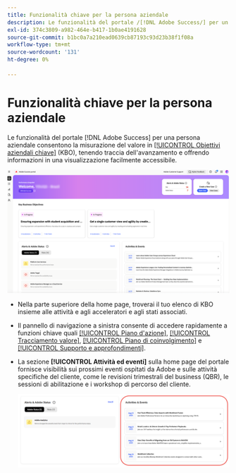 ```yaml
---
title: Funzionalità chiave per la persona aziendale
description: Le funzionalità del portale /[!DNL Adobe Success/] per un utente tipo aziendale consentono la misurazione del valore tra gli obiettivi aziendali chiave, tenendo traccia dell'avanzamento e offrendo informazioni in una visualizzazione facilmente accessibile.
exl-id: 374c3809-a982-464e-b417-1b0ae4191628
source-git-commit: b1bc0a7a210ead0639cb87193c93d23b38f1f08a
workflow-type: tm+mt
source-wordcount: '131'
ht-degree: 0%

---
```


# Funzionalità chiave per la persona aziendale

Le funzionalità del portale [!DNL Adobe Success] per una persona aziendale consentono la misurazione del valore in [[!UICONTROL Obiettivi aziendali chiave]](/help/adobe-success-portal/business-persona/key-business-objectives.md) (KBO), tenendo traccia dell&#39;avanzamento e offrendo informazioni in una visualizzazione facilmente accessibile.

![adobe-success-portal-for-business-persona-overview](/help/adobe-success-portal/assets/overview-and-business-persona-overview.png)

* Nella parte superiore della home page, troverai il tuo elenco di KBO insieme alle attività e agli acceleratori e agli stati associati.
* Il pannello di navigazione a sinistra consente di accedere rapidamente a funzioni chiave quali [[!UICONTROL Piano d&#39;azione]](/help/adobe-success-portal/business-persona/action-plan.md), [[!UICONTROL Tracciamento valore]](/help/adobe-success-portal/business-persona/value-tracker.md), [[!UICONTROL Piano di coinvolgimento]](/help/adobe-success-portal/business-persona/engagement-plan.md) e [[!UICONTROL Supporto e approfondimenti]](/help/adobe-success-portal/technical-persona/support-and-insights/support-and-insights-overview.md).
* La sezione **[!UICONTROL Attività ed eventi]** sulla home page del portale fornisce visibilità sui prossimi eventi ospitati da Adobe e sulle attività specifiche del cliente, come le revisioni trimestrali del business (QBR), le sessioni di abilitazione e i workshop di percorso del cliente.

  ![attività ed eventi](/help/adobe-success-portal/assets/activities-and-events.png)
